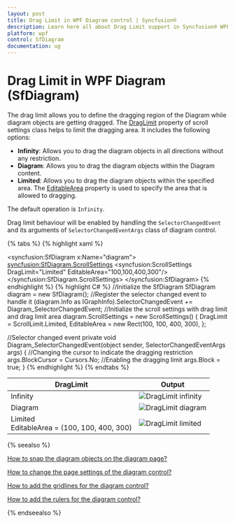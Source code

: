 ```yaml
---
layout: post
title: Drag Limit in WPF Diagram control | Syncfusion®
description: Learn here all about Drag Limit support in Syncfusion® WPF Diagram (SfDiagram) control, its elements and more.
platform: wpf
control: SfDiagram
documentation: ug
---
```


# Drag Limit in WPF Diagram (SfDiagram)

The drag limit allows you to define the dragging region of the Diagram while diagram objects are getting dragged. The [DragLimit](https://help.syncfusion.com/cr/wpf/Syncfusion.UI.Xaml.Diagram.ScrollSettings.html#Syncfusion_UI_Xaml_Diagram_ScrollSettings_DragLimit) property of scroll settings class helps to limit the dragging area. It includes the following options:

* **Infinity**: Allows you to drag the diagram objects in all directions without any restriction.
* **Diagram**: Allows you to drag the diagram objects within the Diagram content.
* **Limited**: Allows you to drag the diagram objects within the specified area. The [EditableArea](https://help.syncfusion.com/cr/wpf/Syncfusion.UI.Xaml.Diagram.ScrollSettings.html#Syncfusion_UI_Xaml_Diagram_ScrollSettings_EditableArea) property is used to specify the area that is allowed to dragging.

The default operation is `Infinity`. 

Drag limit behaviour will be enabled by handling the `SelectorChangedEvent` and its arguments of `SelectorChangedEventArgs` class of diagram control.

{% tabs %}
{% highlight xaml %}
<!--Initialize the Sfdiagram-->
<syncfusion:SfDiagram x:Name="diagram">
    <!--Initialize the scroll setting class with drag limit value-->
    <syncfusion:SfDiagram.ScrollSettings>
        <syncfusion:ScrollSettings DragLimit="Limited" EditableArea="100,100,400,300"/>
    </syncfusion:SfDiagram.ScrollSettings>
</syncfusion:SfDiagram>
{% endhighlight %}
{% highlight C# %}
//Initialize the SfDiagram
SfDiagram diagram = new SfDiagram();
//Register the selector changed event to handle it
(diagram.Info as IGraphInfo).SelectorChangedEvent += Diagram_SelectorChangedEvent;
//Initialize the scroll settings with drag limit and drag limit area
diagram.ScrollSettings = new ScrollSettings()
{
    DragLimit = ScrollLimit.Limited,
    EditableArea = new Rect(100, 100, 400, 300),
};

//Selector changed event
private void Diagram_SelectorChangedEvent(object sender, SelectorChangedEventArgs args)
{
    //Changing the cursor to indicate the dragging restriction 
    args.BlockCursor = Cursors.No;
    //Enabling the dragging limit
    args.Block = true;
}
{% endhighlight %}
{% endtabs %}

| DragLimit | Output |
|---|---|
| Infinity |![DragLimit infinity](Scroll-Settings_images/DragLimitInfinity.gif) |
| Diagram |![DragLimit diagram](Scroll-Settings_images/DragLimitDiagram.gif) |
| Limited <br> EditableArea = (100, 100, 400, 300) | ![DragLimit limited](Scroll-Settings_images/DragLimitLimited.gif) |

{% seealso %}

[How to snap the diagram objects on the diagram page?](/wpf/diagram/snapping/definesnapping)

[How to change the page settings of the diagram control?](/wpf/diagram/page-settings)

[How to add the gridlines for the diagram control?](/wpf/diagram/gridlines)

[How to add the rulers for the diagram control?](/wpf/diagram/rulers)

{% endseealso %}
